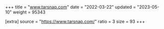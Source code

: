 +++
title = "www.tarsnap.com"
date = "2022-03-22"
updated = "2023-05-10"
weight = 95343

[extra]
source = "https://www.tarsnap.com/"
ratio = 3
size = 93
+++
